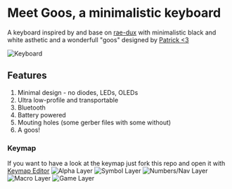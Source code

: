 # Meet Goos, a minimalistic keyboard

A keyboard inspired by and base on [rae-dux](https://github.com/andrewjrae/rae-dux) with minimalistic black and white asthetic and a wonderfull "goos" designed by [Patrick <3](https://www.github.com/pgorner)

![Keyboard](https://i.imgur.com/OIOcG1Y.jpeg)

## Features
1. Minimal design - no diodes, LEDs, OLEDs
2. Ultra low-profile and transportable
3. Bluetooth
4. Battery powered
5. Mouting holes (some gerber files with some without)
7. A goos!

### Keymap
If you want to have a look at the keymap just fork this repo and open it with [Keymap Editor](https://nickcoutsos.github.io/keymap-editor/)
![Alpha Layer](https://i.imgur.com/9O0QuCG.png)
![Symbol Layer](https://i.imgur.com/6udqeZL.png)
![Numbers/Nav Layer](https://i.imgur.com/38qrMfV.png)
![Macro Layer](https://i.imgur.com/p13jDE0.png)
![Game Layer](https://i.imgur.com/46FRrPh.png)
